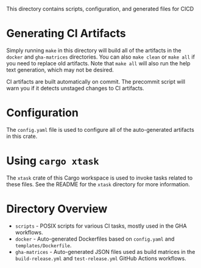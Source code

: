 This directory contains scripts, configuration, and generated files for CICD

# Generating CI Artifacts

Simply running `make` in this directory will build all of the artifacts in the `docker` and `gha-matrices` directories. You can also `make clean` or `make all` if you need to replace old artifacts. Note that `make all` will also run the help text generation, which may not be desired.

CI artifacts are built automatically on commit. The precommit script will warn you if it detects unstaged changes to CI artifacts.

# Configuration 
The `config.yaml` file is used to configure all of the auto-generated artifacts in this crate.

# Using `cargo xtask`
The `xtask` crate of this Cargo workspace is used to invoke tasks related to these files. See the README for the `xtask` directory for more information.

# Directory Overview
* `scripts` - POSIX scripts for various CI tasks, mostly used in the GHA workflows.
* `docker` - Auto-generated Dockerfiles based on `config.yaml` and `templates/Dockerfile`.
* `gha-matrices` - Auto-generated JSON files used as build matrices in the `build-release.yml` and `test-release.yml` GitHub Actions workflows.


